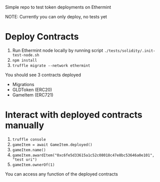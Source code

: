 Simple repo to test token deployments on Ethermint

NOTE: Currently you can only deploy, no tests yet

# Deploy Contracts

1. Run Ethermint node locally by running script `./tests/solidity/.init-test-node.sh`
2. `npm install`
3. `truffle migrate --network ethermint`

You should see 3 contracts deployed
- Migrations
- GLDToken (ERC20)
- GameItem (ERC721)

# Interact with deployed contracts manually

1. `truffle console`
2. `gameItem = await GameItem.deployed()`
3. `gameItem.name()`
4. `gameItem.awardItem("0xc6fe5d33615a1c52c08018c47e8bc53646a0e101", "test uri")`
5. `gameItem.ownerOf(1)`

You can access any function of the deployed contracts